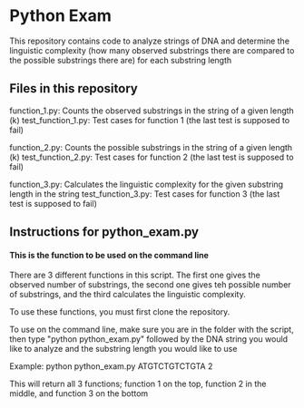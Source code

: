 # Python Exam
This repository contains code to analyze strings of DNA and determine the linguistic complexity (how many observed substrings there are compared to the possible substrings there are) for each substring length

## Files in this repository
function_1.py: Counts the observed substrings in the string of a given length (k)
test_function_1.py: Test cases for function 1 (the last test is supposed to fail)

function_2.py: Counts the possible substrings in the string of a given length (k)
test_function_2.py: Test cases for function 2 (the last test is supposed to fail)

function_3.py: Calculates the linguistic complexity for the given substring length in the string
test_function_3.py: Test cases for function 3 (the last test is supposed to fail)

## Instructions for python_exam.py
#### This is the function to be used on the command line
There are 3 different functions in this script. The first one gives the observed number of substrings, the second one gives teh possible number of substrings, and the third calculates the linguistic complexity.

To use these functions, you must first clone the repository.

To use on the command line, make sure you are in the folder with the script, then type "python python_exam.py" followed by the DNA string you would like to analyze and the substring length you would like to use

Example:
    python python_exam.py ATGTCTGTCTGTA 2

This will return all 3 functions; function 1 on the top, function 2 in the middle, and function 3 on the bottom
